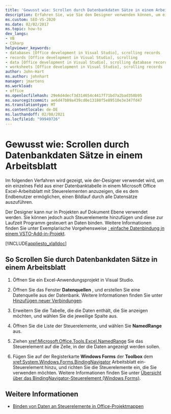 ```yaml
---
title: 'Gewusst wie: Scrollen durch Datenbankdaten Sätze in einem Arbeitsblatt'
description: Erfahren Sie, wie Sie den Designer verwenden können, um ein einzelnes Feld aus einer Datenbanktabelle in einem Microsoft Excel-Arbeitsblatt anzuzeigen.
ms.custom: SEO-VS-2020
ms.date: 02/02/2017
ms.topic: how-to
dev_langs:
- VB
- CSharp
helpviewer_keywords:
- databases [Office development in Visual Studio], scrolling records
- records [Office development in Visual Studio], scrolling
- data [Office development in Visual Studio], scrolling database records
- worksheets [Office development in Visual Studio], scrolling records
author: John-Hart
ms.author: johnhart
manager: jmartens
ms.workload:
- office
ms.openlocfilehash: 29e6d4decf3d314654c4417f71bd7a2bad358b95
ms.sourcegitcommit: ae6d47b09a439cd0e13180f5e89510e3e347fd47
ms.translationtype: MT
ms.contentlocale: de-DE
ms.lasthandoff: 02/08/2021
ms.locfileid: "99949726"
---
```

# <a name="how-to-scroll-through-database-records-in-a-worksheet"></a>Gewusst wie: Scrollen durch Datenbankdaten Sätze in einem Arbeitsblatt
  Im folgenden Verfahren wird gezeigt, wie der-Designer verwendet wird, um ein einzelnes Feld aus einer Datenbanktabelle in einem Microsoft Office Excel-Arbeitsblatt mit Steuerelementen anzuzeigen, die es dem Endbenutzer ermöglichen, einen Bildlauf durch alle Datensätze auszuführen.

 Der Designer kann nur in Projekten auf Dokument Ebene verwendet werden. Sie können jedoch auch Steuerelemente hinzufügen und diese zur Laufzeit Programm gesteuert an Daten binden. Weitere Informationen finden Sie unter Exemplarische Vorgehensweise [: einfache Datenbindung in einem VSTO-Add-in-Projekt](../vsto/walkthrough-simple-data-binding-in-vsto-add-in-project.md).

 [!INCLUDE[appliesto_xlalldoc](../vsto/includes/appliesto-xlalldoc-md.md)]

## <a name="to-scroll-through-database-records-in-a-worksheet"></a>So Scrollen Sie durch Datenbankdaten Sätze in einem Arbeitsblatt

1. Öffnen Sie ein Excel-Anwendungsprojekt in Visual Studio.

2. Öffnen Sie das Fenster **Datenquellen** , und erstellen Sie eine Datenquelle aus der Datenbank. Weitere Informationen finden Sie unter [Hinzufügen neuer Verbindungen](../data-tools/add-new-connections.md).

3. Erweitern Sie die Tabelle, die die Daten enthält, die Sie anzeigen möchten, und wählen Sie die jeweilige Spalte aus.

4. Öffnen Sie die Liste der Steuerelemente, und wählen Sie **NamedRange** aus.

5. Ziehen <xref:Microsoft.Office.Tools.Excel.NamedRange> Sie das Steuerelement auf die Zelle, in der die Daten angezeigt werden sollen.

6. Fügen Sie auf der Registerkarte **Windows Forms** der **Toolbox** dem <xref:System.Windows.Forms.BindingNavigator> Arbeitsblatt ein-Steuerelement hinzu, und richten Sie die Steuerelemente ein, die Sie verwenden möchten. Weitere Informationen finden Sie unter [Übersicht über das BindingNavigator-Steuerelement &#40;Windows Forms&#41;](/dotnet/framework/winforms/controls/bindingnavigator-control-overview-windows-forms).

## <a name="see-also"></a>Weitere Informationen
- [Binden von Daten an Steuerelemente in Office-Projektmappen](../vsto/binding-data-to-controls-in-office-solutions.md)
